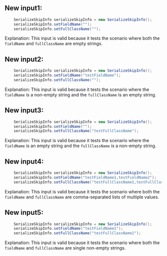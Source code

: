## New input1:
```java
    SerializeSkipInfo serializeSkipInfo = new SerializeSkipInfo();
    serializeSkipInfo.setFieldName("");
    serializeSkipInfo.setFullClassName("");
```
Explanation: This input is valid because it tests the scenario where both the `fieldName` and `fullClassName` are empty strings.

## New input2:
```java
    SerializeSkipInfo serializeSkipInfo = new SerializeSkipInfo();
    serializeSkipInfo.setFieldName("testFieldName");
    serializeSkipInfo.setFullClassName("");
```
Explanation: This input is valid because it tests the scenario where the `fieldName` is a non-empty string and the `fullClassName` is an empty string.

## New input3:
```java
    SerializeSkipInfo serializeSkipInfo = new SerializeSkipInfo();
    serializeSkipInfo.setFieldName("");
    serializeSkipInfo.setFullClassName("testFullClassName");
```
Explanation: This input is valid because it tests the scenario where the `fieldName` is an empty string and the `fullClassName` is a non-empty string.

## New input4:
```java
    SerializeSkipInfo serializeSkipInfo = new SerializeSkipInfo();
    serializeSkipInfo.setFieldName("testFieldName1,testFieldName2");
    serializeSkipInfo.setFullClassName("testFullClassName1,testFullClassName2");
```
Explanation: This input is valid because it tests the scenario where both the `fieldName` and `fullClassName` are comma-separated lists of multiple values.

## New input5:
```java
    SerializeSkipInfo serializeSkipInfo = new SerializeSkipInfo();
    serializeSkipInfo.setFieldName("testFieldName1");
    serializeSkipInfo.setFullClassName("testFullClassName1");
```
Explanation: This input is valid because it tests the scenario where both the `fieldName` and `fullClassName` are single non-empty strings.
